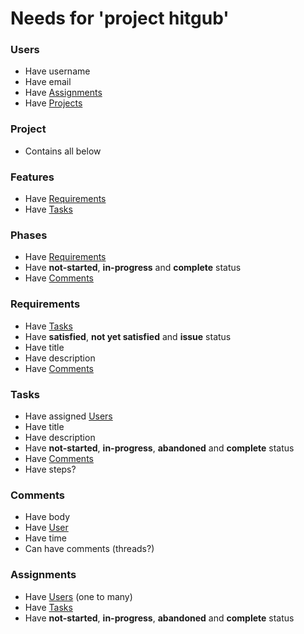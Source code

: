 # Needs for 'project hitgub'
  
### Users
  - Have username
  - Have email
  - Have [Assignments]( #Assignments )
  - Have [Projects](#Projects)

### Project
 - Contains all below

### Features
 - Have [Requirements](#Requirements)
 - Have [Tasks](#Tasks)

### Phases
 - Have [Requirements](#Requirements) 
 - Have **not-started**, **in-progress** and **complete** status
 - Have [Comments](#Comments)

### Requirements
  - Have [Tasks](#Tasks)
  - Have **satisfied**, **not yet satisfied** and **issue** status
  - Have title
  - Have description
  - Have [Comments](#Comments)

### Tasks
  - Have assigned [Users](#Users)
  - Have title
  - Have description
  - Have **not-started**, **in-progress**, **abandoned** and **complete** status
  - Have [Comments](#Comments)
  - Have steps?

### Comments
  - Have body
  - Have [User](#User)
  - Have time
  - Can have comments (threads?)

### Assignments
  - Have [Users](#Users) (one to many)
  - Have [Tasks](#Tasks)
  - Have **not-started**, **in-progress**, **abandoned** and **complete** status

